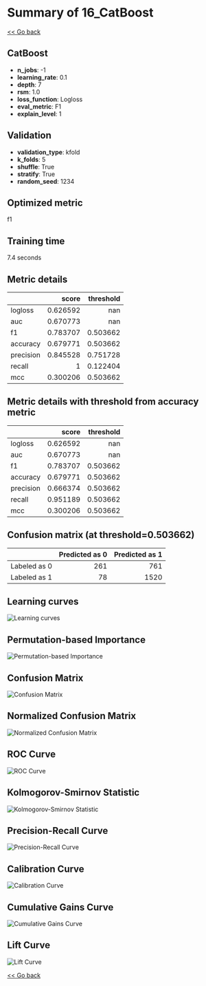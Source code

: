# Summary of 16_CatBoost

[<< Go back](../README.md)


## CatBoost
- **n_jobs**: -1
- **learning_rate**: 0.1
- **depth**: 7
- **rsm**: 1.0
- **loss_function**: Logloss
- **eval_metric**: F1
- **explain_level**: 1

## Validation
 - **validation_type**: kfold
 - **k_folds**: 5
 - **shuffle**: True
 - **stratify**: True
 - **random_seed**: 1234

## Optimized metric
f1

## Training time

7.4 seconds

## Metric details
|           |    score |   threshold |
|:----------|---------:|------------:|
| logloss   | 0.626592 |  nan        |
| auc       | 0.670773 |  nan        |
| f1        | 0.783707 |    0.503662 |
| accuracy  | 0.679771 |    0.503662 |
| precision | 0.845528 |    0.751728 |
| recall    | 1        |    0.122404 |
| mcc       | 0.300206 |    0.503662 |


## Metric details with threshold from accuracy metric
|           |    score |   threshold |
|:----------|---------:|------------:|
| logloss   | 0.626592 |  nan        |
| auc       | 0.670773 |  nan        |
| f1        | 0.783707 |    0.503662 |
| accuracy  | 0.679771 |    0.503662 |
| precision | 0.666374 |    0.503662 |
| recall    | 0.951189 |    0.503662 |
| mcc       | 0.300206 |    0.503662 |


## Confusion matrix (at threshold=0.503662)
|              |   Predicted as 0 |   Predicted as 1 |
|:-------------|-----------------:|-----------------:|
| Labeled as 0 |              261 |              761 |
| Labeled as 1 |               78 |             1520 |

## Learning curves
![Learning curves](learning_curves.png)

## Permutation-based Importance
![Permutation-based Importance](permutation_importance.png)
## Confusion Matrix

![Confusion Matrix](confusion_matrix.png)


## Normalized Confusion Matrix

![Normalized Confusion Matrix](confusion_matrix_normalized.png)


## ROC Curve

![ROC Curve](roc_curve.png)


## Kolmogorov-Smirnov Statistic

![Kolmogorov-Smirnov Statistic](ks_statistic.png)


## Precision-Recall Curve

![Precision-Recall Curve](precision_recall_curve.png)


## Calibration Curve

![Calibration Curve](calibration_curve_curve.png)


## Cumulative Gains Curve

![Cumulative Gains Curve](cumulative_gains_curve.png)


## Lift Curve

![Lift Curve](lift_curve.png)



[<< Go back](../README.md)
